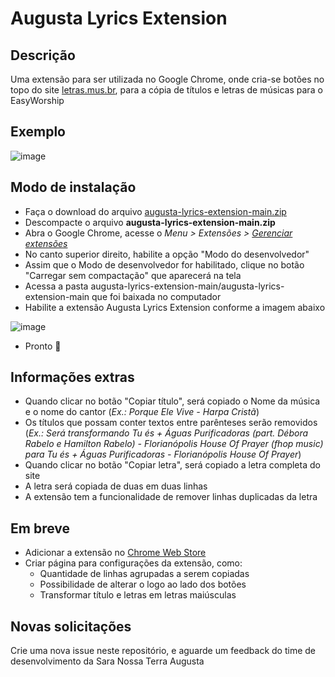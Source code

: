 # Augusta Lyrics Extension

## Descrição
Uma extensão para ser utilizada no Google Chrome, onde cria-se botões no topo do site [letras.mus.br](https://www.letras.mus.br/), para a cópia de títulos e letras de músicas para o EasyWorship

## Exemplo
![image](https://github.com/user-attachments/assets/0065b7e2-ff88-4f68-a5ed-69212eda9625)

## Modo de instalação
- Faça o download do arquivo [augusta-lyrics-extension-main.zip](https://github.com/sntaugusta/augusta-lyrics-extension/archive/refs/heads/main.zip)
- Descompacte o arquivo **augusta-lyrics-extension-main.zip**
- Abra o Google Chrome, acesse o _Menu > Extensões > [Gerenciar extensões](chrome://extensions/)_
- No canto superior direito, habilite a opção "Modo do desenvolvedor"
- Assim que o Modo de desenvolvedor for habilitado, clique no botão "Carregar sem compactação" que aparecerá na tela
- Acessa a pasta augusta-lyrics-extension-main/augusta-lyrics-extension-main que foi baixada no computador
- Habilite a extensão Augusta Lyrics Extension conforme a imagem abaixo

![image](https://github.com/user-attachments/assets/c1b0bdae-b24b-4bd2-aadf-e742d030b9b7)
- Pronto 🙌

## Informações extras
- Quando clicar no botão "Copiar título", será copiado o Nome da música e o nome do cantor (_Ex.: Porque Ele Vive - Harpa Cristã_)
- Os títulos que possam conter textos entre parênteses serão removidos (_Ex.: Será transformando Tu és + Águas Purificadoras (part. Débora Rabelo e Hamilton Rabelo) - Florianópolis House Of Prayer (fhop music) para Tu és + Águas Purificadoras - Florianópolis House Of Prayer_)
- Quando clicar no botão "Copiar letra", será copiado a letra completa do site
- A letra será copiada de duas em duas linhas
- A extensão tem a funcionalidade de remover linhas duplicadas da letra

## Em breve
- Adicionar a extensão no [Chrome Web Store](https://chromewebstore.google.com/category/extensions?utm_source=ext_sidebar&hl=pt-BR)
- Criar página para configurações da extensão, como:
  - Quantidade de linhas agrupadas a serem copiadas
  - Possibilidade de alterar o logo ao lado dos botões
  - Transformar título e letras em letras maiúsculas

## Novas solicitações
Crie uma nova issue neste repositório, e aguarde um feedback do time de desenvolvimento da Sara Nossa Terra Augusta




